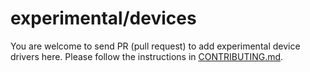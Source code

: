 # experimental/devices

You are welcome to send PR (pull request) to add experimental device drivers
here. Please follow the instructions in
[CONTRIBUTING.md](../../doc/drivers/CONTRIBUTING.md).
